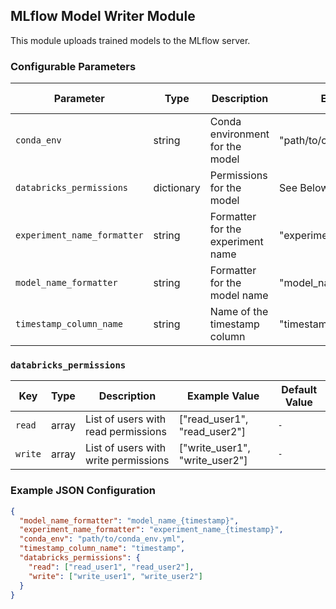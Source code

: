 <!--
SPDX-FileCopyrightText: Copyright (c) 2022-2023, NVIDIA CORPORATION & AFFILIATES. All rights reserved.
SPDX-License-Identifier: Apache-2.0

Licensed under the Apache License, Version 2.0 (the "License");
you may not use this file except in compliance with the License.
You may obtain a copy of the License at

http://www.apache.org/licenses/LICENSE-2.0

Unless required by applicable law or agreed to in writing, software
distributed under the License is distributed on an "AS IS" BASIS,
WITHOUT WARRANTIES OR CONDITIONS OF ANY KIND, either express or implied.
See the License for the specific language governing permissions and
limitations under the License.
-->

## MLflow Model Writer Module

This module uploads trained models to the MLflow server.

### Configurable Parameters

| Parameter                   | Type       | Description                       | Example Value                 | Default Value |
|-----------------------------|------------|-----------------------------------|-------------------------------|---------------|
| `conda_env`                 | string     | Conda environment for the model   | "path/to/conda_env.yml"       | `[Required]`  |
| `databricks_permissions`    | dictionary | Permissions for the model         | See Below                     | `None`        |
| `experiment_name_formatter` | string     | Formatter for the experiment name | "experiment_name_{timestamp}" | `[Required]`  |
| `model_name_formatter`      | string     | Formatter for the model name      | "model_name_{timestamp}"      | `[Required]`  |
| `timestamp_column_name`     | string     | Name of the timestamp column      | "timestamp"                   | `timestamp`   |

### `databricks_permissions`

| Key     | Type  | Description                          | Example Value                    | Default Value |
|---------|-------|--------------------------------------|----------------------------------|---------------|
| `read`  | array | List of users with read permissions  | ["read_user1", "read_user2"]     | `-`           |
| `write` | array | List of users with write permissions | ["write_user1", "write_user2"]   | `-`           |

### Example JSON Configuration

```json
{
  "model_name_formatter": "model_name_{timestamp}",
  "experiment_name_formatter": "experiment_name_{timestamp}",
  "conda_env": "path/to/conda_env.yml",
  "timestamp_column_name": "timestamp",
  "databricks_permissions": {
    "read": ["read_user1", "read_user2"],
    "write": ["write_user1", "write_user2"]
  }
}
```
